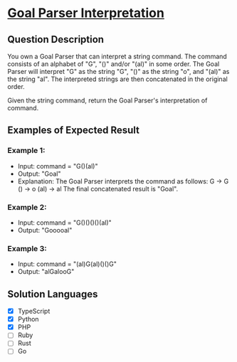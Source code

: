 # [Goal Parser Interpretation](https://leetcode.com/problems/goal-parser-interpretation/description/)

## Question Description

You own a Goal Parser that can interpret a string command. The command consists of an alphabet of "G", "()" and/or "(al)" in some order. The Goal Parser will interpret "G" as the string "G", "()" as the string "o", and "(al)" as the string "al". The interpreted strings are then concatenated in the original order.

Given the string command, return the Goal Parser's interpretation of command.

## Examples of Expected Result

### Example 1:

- Input: command = "G()(al)"
- Output: "Goal"
- Explanation: The Goal Parser interprets the command as follows:
  G -> G
  () -> o
  (al) -> al
  The final concatenated result is "Goal".

### Example 2:

- Input: command = "G()()()()(al)"
- Output: "Gooooal"

### Example 3:

- Input: command = "(al)G(al)()()G"
- Output: "alGalooG"

## Solution Languages

- [x] TypeScript
- [x] Python
- [x] PHP
- [ ] Ruby
- [ ] Rust
- [ ] Go
